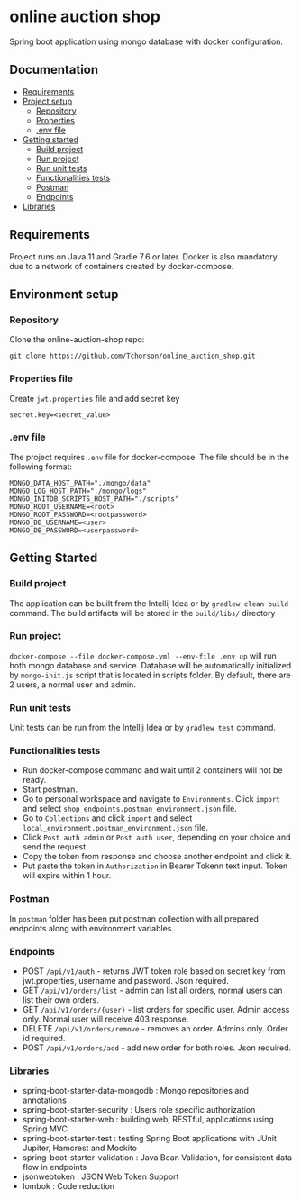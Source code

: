 # online auction shop

Spring boot application using mongo database with  docker configuration.

## Documentation

- [Requirements](#requirements)
- [Project setup](#environment-setup)
  - [Repository](#repository)
  - [Properties](#properties)
  - [.env file](#.env)
- [Getting started](#getting-started)
  - [Build project](#build-project)
  - [Run project](#run-project)
  - [Run unit tests](#run-unit-tests)
  - [Functionalities tests](#functionalities-tests)
  - [Postman](#postman)
  - [Endpoints](#endpoints)
- [Libraries](#Libraries)



## Requirements

Project runs on Java 11 and Gradle 7.6 or later.
Docker is also mandatory due to a network of containers
created by docker-compose.

## Environment setup

### Repository

Clone the online-auction-shop repo:

```
git clone https://github.com/Tchorson/online_auction_shop.git
```

### Properties file

Create `jwt.properties` file and add secret key 

```
secret.key=<secret_value>
```

### .env file

The project requires `.env` file for docker-compose.
The file should be in the following format:

```
MONGO_DATA_HOST_PATH="./mongo/data"
MONGO_LOG_HOST_PATH="./mongo/logs"
MONGO_INITDB_SCRIPTS_HOST_PATH="./scripts"
MONGO_ROOT_USERNAME=<root>
MONGO_ROOT_PASSWORD=<rootpassword>
MONGO_DB_USERNAME=<user>
MONGO_DB_PASSWORD=<userpassword>
```

## Getting Started

### Build project

The application can be built from the Intellij Idea or by `gradlew clean build` command. The build artifacts will be stored in the `build/libs/` directory

### Run project

 `docker-compose --file docker-compose.yml --env-file .env up` will run both mongo database and service.
Database will be automatically initialized by `mongo-init.js` script that is located in scripts folder.
By default, there are 2 users, a normal user and admin.

### Run unit tests

Unit tests can be run from the Intellij Idea or by `gradlew test` command.

### Functionalities tests

- Run docker-compose command and wait until 2 containers will not be ready.
- Start postman.
- Go to personal workspace and navigate to `Environments`. Click `import` and select `shop_endpoints.postman_environment.json` file.
- Go to `Collections` and click `import` and select  `local_environment.postman_environment.json` file.
- Click `Post auth admin` or `Post auth user`, depending on your choice and send the request.
- Copy the token from response and choose another endpoint and click it.
- Put paste the token in `Authorization` in Bearer Tokenn text input. Token will expire within 1 hour.

### Postman

In `postman` folder has been put postman collection with all prepared endpoints along with environment variables.

### Endpoints

- POST `/api/v1/auth` - returns JWT token role based on secret key from jwt.properties, username and password. Json required.
- GET `/api/v1/orders/list` - admin can list all orders, normal users can list their own orders.
- GET `/api/v1/orders/{user}` - list orders for specific user. Admin access only. Normal user will receive 403 response.
- DELETE `/api/v1/orders/remove` - removes an order. Admins only. Order id required. 
- POST `/api/v1/orders/add` - add new order for both roles. Json required.

### Libraries

- spring-boot-starter-data-mongodb : Mongo repositories and annotations
- spring-boot-starter-security : Users role specific authorization
- spring-boot-starter-web : building web, RESTful, applications using Spring MVC
- spring-boot-starter-test : testing Spring Boot applications with JUnit Jupiter, Hamcrest and Mockito
- spring-boot-starter-validation : Java Bean Validation,  for consistent data flow in endpoints
- jsonwebtoken : JSON Web Token Support
- lombok : Code reduction